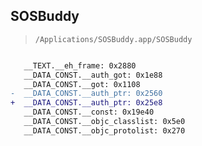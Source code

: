 ## SOSBuddy

> `/Applications/SOSBuddy.app/SOSBuddy`

```diff

   __TEXT.__eh_frame: 0x2880
   __DATA_CONST.__auth_got: 0x1e88
   __DATA_CONST.__got: 0x1108
-  __DATA_CONST.__auth_ptr: 0x2560
+  __DATA_CONST.__auth_ptr: 0x25e8
   __DATA_CONST.__const: 0x19e40
   __DATA_CONST.__objc_classlist: 0x5e0
   __DATA_CONST.__objc_protolist: 0x270

```
